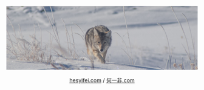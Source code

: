 [![A coyote in Yellowstone National Park.](./20191218A-IMGP5724-coyote.jpg "Coyote, Yellowstone National Park, 2019-12-18")](https://photography.hesyifei.com/)

<p align="center"><a href="https://hesyifei.com/" title="Yifei’s Website" target="_blank">hesyifei.com</a> / <a href="https://何一非.com/" title="何一非个人网站" target="_blank">何一非.com</a></p>
